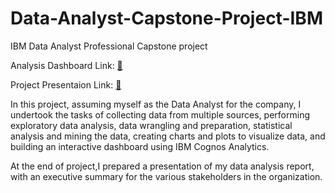 # Data-Analyst-Capstone-Project-IBM
IBM Data Analyst Professional Capstone project

Analysis Dashboard Link: [:link:](https://eu-de.dataplatform.cloud.ibm.com/dashboards/1b000c35-d301-4475-a59c-89c32e463130/view/513cdd3e03ec69ec4cb0eee407ca250e74662d59b7bbd103d5807b490e687297f36113c4c87d480fd3420c64f1bd1a0bcc)

Project Presentaion Link: [:link:]()

In this project, assuming myself as the Data Analyst for the company, I undertook the tasks of collecting data from multiple sources, performing exploratory data analysis, data wrangling and preparation, statistical analysis and mining the data, creating charts and plots to visualize data, and building an interactive dashboard using IBM Cognos Analytics.

At the end of project,I prepared a presentation of my data analysis report, with an executive summary for the various stakeholders in the organization.
